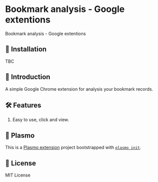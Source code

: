 # Bookmark analysis - Google extentions

Bookmark analysis - Google extentions

## 🔧 Installation
TBC

## 👋 Introduction
A simple Google Chrome extension for analysis your bookmark records.  


## 🛠️ Features  
1. Easy to use, click and view.

## 🔬 Plasmo

This is a [Plasmo extension](https://docs.plasmo.com/) project bootstrapped with [`plasmo init`](https://www.npmjs.com/package/plasmo). 

## 🔐 License
MIT License